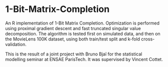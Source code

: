 # 1-Bit-Matrix-Completion
An R implementation of 1-Bit Matrix Completion. Optimization is performed using proximal gradient descent and fast truncated singular value decomposition. The algorithm is tested first on simulated data, and then on the MovieLens 100K dataset, using both train/test split and k-fold cross-validation.

This is the result of a joint project with Bruno Bjaï for the statistical modelling seminar at ENSAE ParisTech. It was supervised by Vincent Cottet.
